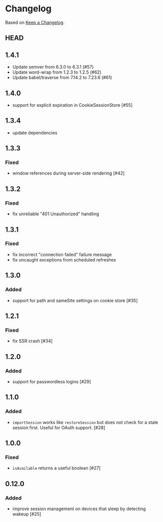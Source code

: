 # Changelog

Based on [Keep a Changelog](https://keepachangelog.com/en/1.0.0/).

## HEAD

## 1.4.1
- Update semver from 6.3.0 to 6.3.1 (#57)
- Update word-wrap from 1.2.3 to 1.2.5 (#62)
- Update babel/traverse from 7.14.2 to 7.23.6 (#61)

## 1.4.0

- support for explicit expiration in CookieSessionStore [#55]

## 1.3.4

- update dependencies

###

## 1.3.3

### Fixed

- window references during server-side rendering [#42]

## 1.3.2

### Fixed

- fix unreliable "401 Unauthorized" handling

## 1.3.1

### Fixed

- fix incorrect "connection failed" failure message
- fix uncaught exceptions from scheduled refreshes

## 1.3.0

### Added

- support for path and sameSite settings on cookie store [#35]

## 1.2.1

### Fixed

- fix SSR crash [#34]

## 1.2.0

### Added

- support for passwordless logins [#29]

## 1.1.0

### Added

- `importSession` works like `restoreSession` but does not check for a stale session first. Useful for OAuth support. [#28]

## 1.0.0

### Fixed

- `isAvailable` returns a useful boolean [#27]

## 0.12.0

### Added

- improve session management on devices that sleep by detecting wakeup [#25]
